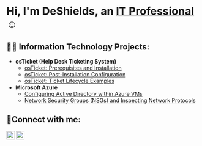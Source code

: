 <h1>Hi, I'm DeShields, an <a href="https://linkedin.com/in/deshieldsfajardo">IT Professional</a>☺</h1>

<h2>👨‍💻 Information Technology Projects:</h2>

- <b>osTicket (Help Desk Ticketing System)</b>
  - [osTicket: Prerequisites and Installation](https://github.com/deshieldstf/osticket-prereqs)
  - [osTicket: Post-Installation Configuration](https://github.com/deshieldstf/post-install-config)
  - [osTicket: Ticket Lifecycle Examples](https://github.com/deshieldstf/ticket-lifecycle)
- <b>Microsoft Azure</b>
  - [Configuring Active Directory within Azure VMs](https://github.com/deshieldstf/configure-ad)
  - [Network Security Groups (NSGs) and Inspecting Network Protocols](https://github.com/deshieldstf/azure-network-protocols)

<h2>🤳Connect with me:</h2>

[<img align="left" alt="Josh | LinkedIn" width="22px" src="https://cdn.jsdelivr.net/npm/simple-icons@v3/icons/linkedin.svg" />][linkedin]
[<img align="left" alt="Josh | Instagram" width="22px" src="https://cdn.jsdelivr.net/npm/simple-icons@v3/icons/instagram.svg" />][instagram]

[instagram]: https://www.instagram.com/deshieldstf
[linkedin]: https://linkedin.com/in/deshieldsfajardo

